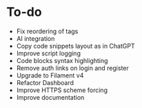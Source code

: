 # To-do

- Fix reordering of tags
- AI integration
- Copy code snippets layout as in ChatGPT
- Improve script logging
- Code blocks syntax highlighting
- Remove auth links on login and register
- Upgrade to Filament v4
- Refactor Dashboard
- Improve HTTPS scheme forcing
- Improve documentation
